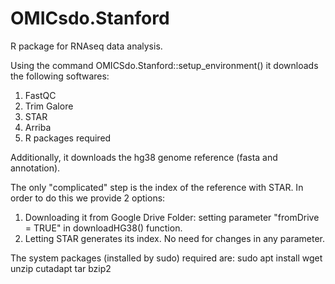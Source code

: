 # OMICsdo.Stanford

R package for RNAseq data analysis.

Using the command OMICSdo.Stanford::setup_environment() it downloads the following softwares:
1. FastQC
2. Trim Galore
3. STAR
4. Arriba
5. R packages required

Additionally, it downloads the hg38 genome reference (fasta and annotation).

The only "complicated" step is the index of the reference with STAR. In order to do this we provide 2 options:
1. Downloading it from Google Drive Folder: setting parameter "fromDrive = TRUE" in downloadHG38() function.
2. Letting STAR generates its index. No need for changes in any parameter.

The system packages (installed by sudo) required are:
sudo apt install wget unzip cutadapt tar bzip2

